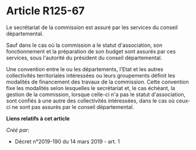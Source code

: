 # Article R125-67

Le secrétariat de la commission est assuré par les services du conseil départemental.

Sauf dans le cas où la commission a le statut d'association, son fonctionnement et la préparation de son budget sont assurés
par ces services, sous l'autorité du président du conseil départemental.

Une convention entre le ou les départements, l'Etat et les autres collectivités territoriales intéressées ou leurs
groupements définit les modalités de financement des travaux de la commission. Cette convention fixe les modalités selon
lesquelles le secrétariat et, le cas échéant, la gestion de la commission, lorsque celle-ci n'a pas le statut d'association,
sont confiés à une autre des collectivités intéressées, dans le cas où ceux-ci ne sont pas assurés par le conseil
départemental.

**Liens relatifs à cet article**

_Créé par_:

  - Décret n°2019-190 du 14 mars 2019 - art. 1
